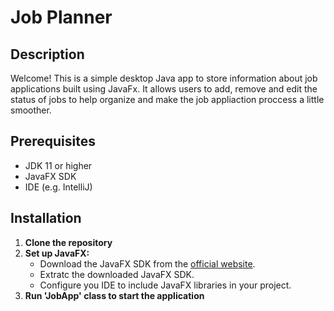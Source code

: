 
# Job Planner

## Description

Welcome! This is a simple desktop Java app to store information about job applications built using JavaFx.
It allows users to add, remove and edit the status of jobs to help organize and make the job appliaction proccess a little smoother.

## Prerequisites

- JDK 11 or higher
- JavaFX SDK
- IDE (e.g. IntelliJ)

## Installation

1. **Clone the repository**
2. **Set up JavaFX:**
    - Download the JavaFX SDK from the [official website](https://openjfx.io/).
    - Extratc the downloaded JavaFX SDK.
    - Configure you IDE to include JavaFX libraries in your project.
3. **Run 'JobApp' class to start the application**